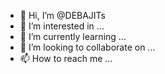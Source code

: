 - 👋 Hi, I’m @DEBAJITs
- 👀 I’m interested in ...
- 🌱 I’m currently learning ...
- 💞️ I’m looking to collaborate on ...
- 📫 How to reach me ...

<!---
DEBAJITs/DEBAJITs is a ✨ special ✨ repository because its `README.md` (this file) appears on your GitHub profile.
You can click the Preview link to take a look at your changes.
--->
